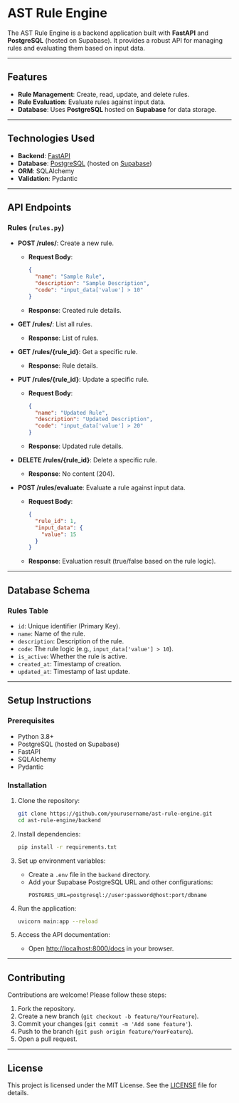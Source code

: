 # AST Rule Engine

The AST Rule Engine is a backend application built with **FastAPI** and **PostgreSQL** (hosted on Supabase). It provides a robust API for managing rules and evaluating them based on input data.

---

## Features

- **Rule Management**: Create, read, update, and delete rules.
- **Rule Evaluation**: Evaluate rules against input data.
- **Database**: Uses **PostgreSQL** hosted on **Supabase** for data storage.

---

## Technologies Used

- **Backend**: [FastAPI](https://fastapi.tiangolo.com/)
- **Database**: [PostgreSQL](https://www.postgresql.org/) (hosted on [Supabase](https://supabase.com/))
- **ORM**: SQLAlchemy
- **Validation**: Pydantic

---

## API Endpoints

### Rules (`rules.py`)
- **POST /rules/**: Create a new rule.
  - **Request Body**:
    ```json
    {
      "name": "Sample Rule",
      "description": "Sample Description",
      "code": "input_data['value'] > 10"
    }
    ```
  - **Response**: Created rule details.

- **GET /rules/**: List all rules.
  - **Response**: List of rules.

- **GET /rules/{rule_id}**: Get a specific rule.
  - **Response**: Rule details.

- **PUT /rules/{rule_id}**: Update a specific rule.
  - **Request Body**:
    ```json
    {
      "name": "Updated Rule",
      "description": "Updated Description",
      "code": "input_data['value'] > 20"
    }
    ```
  - **Response**: Updated rule details.

- **DELETE /rules/{rule_id}**: Delete a specific rule.
  - **Response**: No content (204).

- **POST /rules/evaluate**: Evaluate a rule against input data.
  - **Request Body**:
    ```json
    {
      "rule_id": 1,
      "input_data": {
        "value": 15
      }
    }
    ```
  - **Response**: Evaluation result (true/false based on the rule logic).

---

## Database Schema

### Rules Table
- `id`: Unique identifier (Primary Key).
- `name`: Name of the rule.
- `description`: Description of the rule.
- `code`: The rule logic (e.g., `input_data['value'] > 10`).
- `is_active`: Whether the rule is active.
- `created_at`: Timestamp of creation.
- `updated_at`: Timestamp of last update.

---

## Setup Instructions

### Prerequisites
- Python 3.8+
- PostgreSQL (hosted on Supabase)
- FastAPI
- SQLAlchemy
- Pydantic

### Installation
1. Clone the repository:
   ```bash
   git clone https://github.com/yourusername/ast-rule-engine.git
   cd ast-rule-engine/backend
   ```

2. Install dependencies:
   ```bash
   pip install -r requirements.txt
   ```

3. Set up environment variables:
   - Create a `.env` file in the `backend` directory.
   - Add your Supabase PostgreSQL URL and other configurations:
     ```env
     POSTGRES_URL=postgresql://user:password@host:port/dbname
     ```

4. Run the application:
   ```bash
   uvicorn main:app --reload
   ```

5. Access the API documentation:
   - Open [http://localhost:8000/docs](http://localhost:8000/docs) in your browser.

---

## Contributing

Contributions are welcome! Please follow these steps:
1. Fork the repository.
2. Create a new branch (`git checkout -b feature/YourFeature`).
3. Commit your changes (`git commit -m 'Add some feature'`).
4. Push to the branch (`git push origin feature/YourFeature`).
5. Open a pull request.

---

## License

This project is licensed under the MIT License. See the [LICENSE](LICENSE) file for details.
